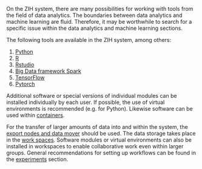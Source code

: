 On the ZIH system, there are many possibilities for working with tools from the field of data analytics.
The boundaries between data analytics and machine learning are fluid. 
Therefore, it may be worthwhile to search for a specific issue within the data analytics and machine learning sections.

The following tools are available in the ZIH system, among others:

1. [Python](data_analytics_with_python.md)
1. [R](data_analytics_with_r.md)
1. [Rstudio](data_analytics_with_rstudio.md)
1. [Big Data framework Spark](big_data_frameworks_spark.md)
1. [TensorFlow](tensorflow.md)
1. [Pytorch](pytorch.md)

Additional software or special versions of individual modules can be installed individually by each user.
If possible, the use of virtual environments is recommended (e.g. for Python). 
Likewise software can be used within [containers](containers.md). 

For the transfer of larger amounts of data into and within the system, the [export nodes and data mover](../data_transfer/overview.md) should be used.
The data storage takes place in the [work spaces](../data_lifecycle/workspaces.md). 
Software modules or virtual environments can also be installed in workspaces to enable collaborative work even within larger groups. 
General recommendations for setting up workflows can be found in the [experiments](../data_lifecycle/experiments.md) section.
